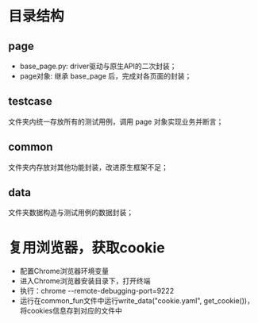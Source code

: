 # 目录结构
## page
- base_page.py: driver驱动与原生API的二次封装；    
- page对象: 继承 base_page 后，完成对各页面的封装；   
## testcase
文件夹内统一存放所有的测试用例，调用 page 对象实现业务并断言；  
## common
文件夹内存放对其他功能封装，改进原生框架不足；  
## data
文件夹数据构造与测试用例的数据封装；  

# 复用浏览器，获取cookie
- 配置Chrome浏览器环境变量
- 进入Chrome浏览器安装目录下，打开终端
- 执行：chrome --remote-debugging-port=9222
- 运行在common_fun文件中运行write_data("cookie.yaml", get_cookie())，将cookies信息存到对应的文件中